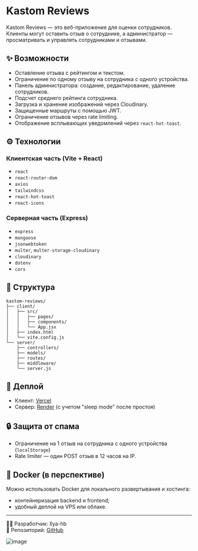 
# Kastom Reviews

Kastom Reviews — это веб-приложение для оценки сотрудников. Клиенты могут оставить отзыв о сотруднике, а администратор — просматривать и управлять сотрудниками и отзывами.

## ✨ Возможности

- Оставление отзыва с рейтингом и текстом.
- Ограничение по одному отзыву на сотрудника с одного устройства.
- Панель администратора: создание, редактирование, удаление сотрудников.
- Подсчет среднего рейтинга сотрудника.
- Загрузка и хранение изображений через Cloudinary.
- Защищенные маршруты с помощью JWT.
- Ограничение отзывов через rate limiting.
- Отображение всплывающих уведомлений через `react-hot-toast`.

## ⚙️ Технологии

### Клиентская часть (Vite + React)

- `react`
- `react-router-dom`
- `axios`
- `tailwindcss`
- `react-hot-toast`
- `react-icons`

### Серверная часть (Express)

- `express`
- `mongoose`
- `jsonwebtoken`
- `multer`, `multer-storage-cloudinary`
- `cloudinary`
- `dotenv`
- `cors`

## 📁 Структура

```
kastom-reviews/
├── client/
│   ├── src/
│   │   ├── pages/
│   │   ├── components/
│   │   └── App.jsx
│   ├── index.html
│   └── vite.config.js
└── server/
    ├── controllers/
    ├── models/
    ├── routes/
    ├── middleware/
    └── server.js
```

## 🚀 Деплой

- Клиент: [Vercel](https://vercel.com/)
- Сервер: [Render](https://render.com/) (с учетом "sleep mode" после простоя)

## 🔒 Защита от спама

- Ограничение на 1 отзыв на сотрудника с одного устройства (`localStorage`)
- Rate limiter — один POST отзыв в 12 часов на IP.

## 🐳 Docker (в перспективе)

Можно использовать Docker для локального развертывания и хостинга:
- контейнеризация backend и frontend;
- удобный деплой на VPS или облаке.

---

🧑‍💻 Разработчик: Ilya-hb  
📁 Репозиторий: [GitHub](https://github.com/Ilya-hb/kastom-reviews)

![image](https://github.com/user-attachments/assets/2a0e61b7-49b9-4d77-b8ce-0f13e9c8be09)

